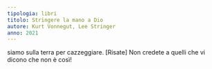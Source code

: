 ```yaml
---
tipologia: libri
titolo: Stringere la mano a Dio
autore: Kurt Vonnegut, Lee Stringer
anno: 2021
---
```


siamo sulla terra per cazzeggiare. [Risate] Non credete a quelli che vi dicono che non è così!
